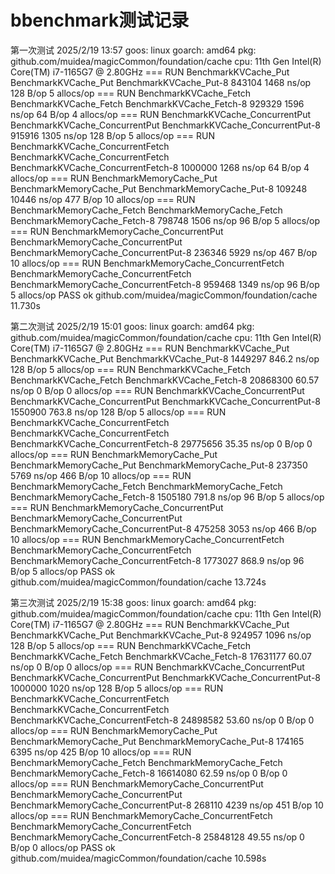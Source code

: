 # bbenchmark测试记录

第一次测试 2025/2/19 13:57
goos: linux
goarch: amd64
pkg: github.com/muidea/magicCommon/foundation/cache
cpu: 11th Gen Intel(R) Core(TM) i7-1165G7 @ 2.80GHz
=== RUN   BenchmarkKVCache_Put
BenchmarkKVCache_Put
BenchmarkKVCache_Put-8                            843104              1468 ns/op             128 B/op          5 allocs/op
=== RUN   BenchmarkKVCache_Fetch
BenchmarkKVCache_Fetch
BenchmarkKVCache_Fetch-8                          929329              1596 ns/op              64 B/op          4 allocs/op
=== RUN   BenchmarkKVCache_ConcurrentPut
BenchmarkKVCache_ConcurrentPut
BenchmarkKVCache_ConcurrentPut-8                  915916              1305 ns/op             128 B/op          5 allocs/op
=== RUN   BenchmarkKVCache_ConcurrentFetch
BenchmarkKVCache_ConcurrentFetch
BenchmarkKVCache_ConcurrentFetch-8               1000000              1268 ns/op              64 B/op          4 allocs/op
=== RUN   BenchmarkMemoryCache_Put
BenchmarkMemoryCache_Put
BenchmarkMemoryCache_Put-8                        109248             10446 ns/op             477 B/op         10 allocs/op
=== RUN   BenchmarkMemoryCache_Fetch
BenchmarkMemoryCache_Fetch
BenchmarkMemoryCache_Fetch-8                      798748              1506 ns/op              96 B/op          5 allocs/op
=== RUN   BenchmarkMemoryCache_ConcurrentPut
BenchmarkMemoryCache_ConcurrentPut
BenchmarkMemoryCache_ConcurrentPut-8              236346              5929 ns/op             467 B/op         10 allocs/op
=== RUN   BenchmarkMemoryCache_ConcurrentFetch
BenchmarkMemoryCache_ConcurrentFetch
BenchmarkMemoryCache_ConcurrentFetch-8            959468              1349 ns/op              96 B/op          5 allocs/op
PASS
ok      github.com/muidea/magicCommon/foundation/cache  11.730s

第二次测试 2025/2/19 15:01
goos: linux
goarch: amd64
pkg: github.com/muidea/magicCommon/foundation/cache
cpu: 11th Gen Intel(R) Core(TM) i7-1165G7 @ 2.80GHz
=== RUN   BenchmarkKVCache_Put
BenchmarkKVCache_Put
BenchmarkKVCache_Put-8                           1449297               846.2 ns/op           128 B/op          5 allocs/op
=== RUN   BenchmarkKVCache_Fetch
BenchmarkKVCache_Fetch
BenchmarkKVCache_Fetch-8                        20868300                60.57 ns/op            0 B/op          0 allocs/op
=== RUN   BenchmarkKVCache_ConcurrentPut
BenchmarkKVCache_ConcurrentPut
BenchmarkKVCache_ConcurrentPut-8                 1550900               763.8 ns/op           128 B/op          5 allocs/op
=== RUN   BenchmarkKVCache_ConcurrentFetch
BenchmarkKVCache_ConcurrentFetch
BenchmarkKVCache_ConcurrentFetch-8              29775656                35.35 ns/op            0 B/op          0 allocs/op
=== RUN   BenchmarkMemoryCache_Put
BenchmarkMemoryCache_Put
BenchmarkMemoryCache_Put-8                        237350              5769 ns/op             466 B/op         10 allocs/op
=== RUN   BenchmarkMemoryCache_Fetch
BenchmarkMemoryCache_Fetch
BenchmarkMemoryCache_Fetch-8                     1505180               791.8 ns/op            96 B/op          5 allocs/op
=== RUN   BenchmarkMemoryCache_ConcurrentPut
BenchmarkMemoryCache_ConcurrentPut
BenchmarkMemoryCache_ConcurrentPut-8              475258              3053 ns/op             466 B/op         10 allocs/op
=== RUN   BenchmarkMemoryCache_ConcurrentFetch
BenchmarkMemoryCache_ConcurrentFetch
BenchmarkMemoryCache_ConcurrentFetch-8           1773027               868.9 ns/op            96 B/op          5 allocs/op
PASS
ok      github.com/muidea/magicCommon/foundation/cache  13.724s


第三次测试 2025/2/19 15:38
goos: linux
goarch: amd64
pkg: github.com/muidea/magicCommon/foundation/cache
cpu: 11th Gen Intel(R) Core(TM) i7-1165G7 @ 2.80GHz
=== RUN   BenchmarkKVCache_Put
BenchmarkKVCache_Put
BenchmarkKVCache_Put-8                            924957              1096 ns/op             128 B/op          5 allocs/op
=== RUN   BenchmarkKVCache_Fetch
BenchmarkKVCache_Fetch
BenchmarkKVCache_Fetch-8                        17631177                60.07 ns/op            0 B/op          0 allocs/op
=== RUN   BenchmarkKVCache_ConcurrentPut
BenchmarkKVCache_ConcurrentPut
BenchmarkKVCache_ConcurrentPut-8                 1000000              1020 ns/op             128 B/op          5 allocs/op
=== RUN   BenchmarkKVCache_ConcurrentFetch
BenchmarkKVCache_ConcurrentFetch
BenchmarkKVCache_ConcurrentFetch-8              24898582                53.60 ns/op            0 B/op          0 allocs/op
=== RUN   BenchmarkMemoryCache_Put
BenchmarkMemoryCache_Put
BenchmarkMemoryCache_Put-8                        174165              6395 ns/op             425 B/op         10 allocs/op
=== RUN   BenchmarkMemoryCache_Fetch
BenchmarkMemoryCache_Fetch
BenchmarkMemoryCache_Fetch-8                    16614080                62.59 ns/op            0 B/op          0 allocs/op
=== RUN   BenchmarkMemoryCache_ConcurrentPut
BenchmarkMemoryCache_ConcurrentPut
BenchmarkMemoryCache_ConcurrentPut-8              268110              4239 ns/op             451 B/op         10 allocs/op
=== RUN   BenchmarkMemoryCache_ConcurrentFetch
BenchmarkMemoryCache_ConcurrentFetch
BenchmarkMemoryCache_ConcurrentFetch-8          25848128                49.55 ns/op            0 B/op          0 allocs/op
PASS
ok      github.com/muidea/magicCommon/foundation/cache  10.598s

